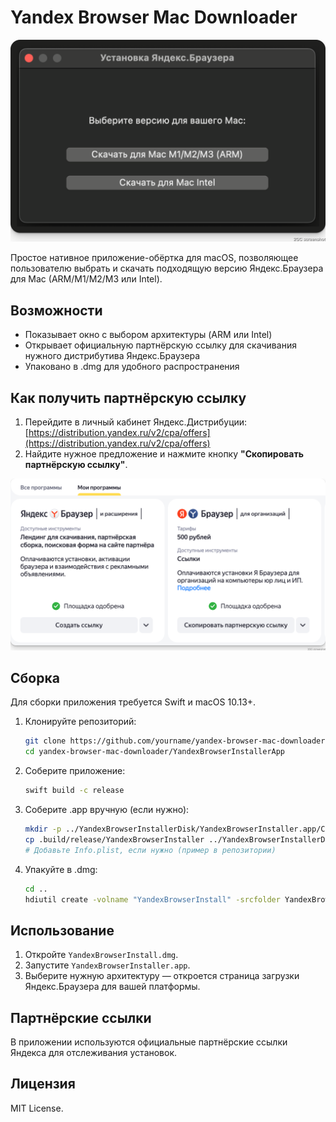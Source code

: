 # Yandex Browser Mac Downloader

![Скриншот приложения](assets/pic.png)


Простое нативное приложение-обёртка для macOS, позволяющее пользователю выбрать и скачать подходящую версию Яндекс.Браузера для Mac (ARM/M1/M2/M3 или Intel).

## Возможности
- Показывает окно с выбором архитектуры (ARM или Intel)
- Открывает официальную партнёрскую ссылку для скачивания нужного дистрибутива Яндекс.Браузера
- Упаковано в .dmg для удобного распространения

## Как получить партнёрскую ссылку

1. Перейдите в личный кабинет Яндекс.Дистрибуции: [https://distribution.yandex.ru/v2/cpa/offers](https://distribution.yandex.ru/v2/cpa/offers)
2. Найдите нужное предложение и нажмите кнопку **"Скопировать партнёрскую ссылку"**.

![Скриншот личного кабинета](assets/lk.png)

## Сборка

Для сборки приложения требуется Swift и macOS 10.13+.

1. Клонируйте репозиторий:
   ```sh
   git clone https://github.com/yourname/yandex-browser-mac-downloader.git
   cd yandex-browser-mac-downloader/YandexBrowserInstallerApp
   ```
2. Соберите приложение:
   ```sh
   swift build -c release
   ```
3. Соберите .app вручную (если нужно):
   ```sh
   mkdir -p ../YandexBrowserInstallerDisk/YandexBrowserInstaller.app/Contents/MacOS
   cp .build/release/YandexBrowserInstaller ../YandexBrowserInstallerDisk/YandexBrowserInstaller.app/Contents/MacOS/
   # Добавьте Info.plist, если нужно (пример в репозитории)
   ```
4. Упакуйте в .dmg:
   ```sh
   cd ..
   hdiutil create -volname "YandexBrowserInstall" -srcfolder YandexBrowserInstallerDisk -ov -format UDZO YandexBrowserInstall.dmg
   ```

## Использование

1. Откройте `YandexBrowserInstall.dmg`.
2. Запустите `YandexBrowserInstaller.app`.
3. Выберите нужную архитектуру — откроется страница загрузки Яндекс.Браузера для вашей платформы.

## Партнёрские ссылки

В приложении используются официальные партнёрские ссылки Яндекса для отслеживания установок.

## Лицензия

MIT License. 